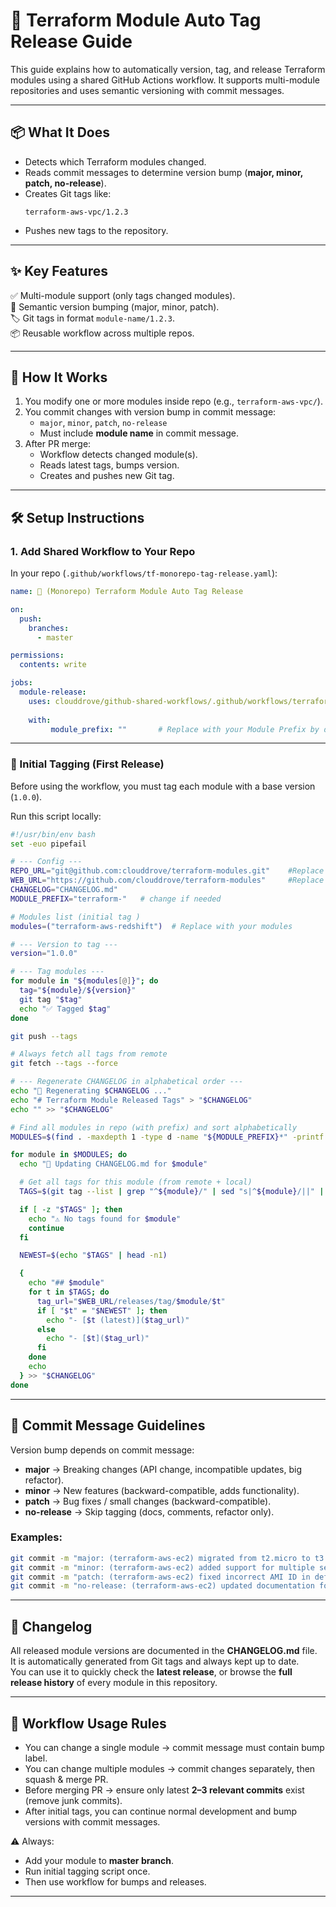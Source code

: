 # 🚀 Terraform Module Auto Tag Release Guide

This guide explains how to automatically version, tag, and release Terraform modules using a shared GitHub Actions workflow. It supports multi-module repositories and uses semantic versioning with commit messages.

---

## 📦 What It Does

- Detects which Terraform modules changed.
- Reads commit messages to determine version bump (**major, minor, patch, no-release**).
- Creates Git tags like:
  ```
  terraform-aws-vpc/1.2.3
  ```
- Pushes new tags to the repository.

---

## ✨ Key Features

✅ Multi-module support (only tags changed modules).  
🔖 Semantic version bumping (major, minor, patch).  
🏷️ Git tags in format `module-name/1.2.3`.  
📦 Reusable workflow across multiple repos.  

---

## 🧩 How It Works

1. You modify one or more modules inside repo (e.g., `terraform-aws-vpc/`).
2. You commit changes with version bump in commit message:
   - `major`, `minor`, `patch`, `no-release`
   - Must include **module name** in commit message.
3. After PR merge:
   - Workflow detects changed module(s).
   - Reads latest tags, bumps version.
   - Creates and pushes new Git tag.

---

## 🛠️ Setup Instructions

### 1. Add Shared Workflow to Your Repo

In your repo (`.github/workflows/tf-monorepo-tag-release.yaml`):

```yaml
name: 🚀 (Monorepo) Terraform Module Auto Tag Release

on:
  push:
    branches:
      - master

permissions:
  contents: write

jobs:
  module-release:
    uses: clouddrove/github-shared-workflows/.github/workflows/terraform-module-tag-release.yml@master
        
    with:
         module_prefix: ""       # Replace with your Module Prefix by deafult "terraform-aws-"
```

---

### 🔖 Initial Tagging (First Release)

Before using the workflow, you must tag each module with a base version (`1.0.0`).

Run this script locally:

```bash
#!/usr/bin/env bash
set -euo pipefail

# --- Config ---
REPO_URL="git@github.com:clouddrove/terraform-modules.git"    #Replace with your terraform module Repo 
WEB_URL="https://github.com/clouddrove/terraform-modules"     #Replace with your terraform module Repo
CHANGELOG="CHANGELOG.md"
MODULE_PREFIX="terraform-"   # change if needed

# Modules list (initial tag )
modules=("terraform-aws-redshift")  # Replace with your modules

# --- Version to tag ---
version="1.0.0"

# --- Tag modules ---
for module in "${modules[@]}"; do
  tag="${module}/${version}"
  git tag "$tag"
  echo "✅ Tagged $tag"
done

git push --tags

# Always fetch all tags from remote
git fetch --tags --force

# --- Regenerate CHANGELOG in alphabetical order ---
echo "📝 Regenerating $CHANGELOG ..."
echo "# Terraform Module Released Tags" > "$CHANGELOG"
echo "" >> "$CHANGELOG"

# Find all modules in repo (with prefix) and sort alphabetically
MODULES=$(find . -maxdepth 1 -type d -name "${MODULE_PREFIX}*" -printf "%f\n" | sort)

for module in $MODULES; do
  echo "📝 Updating CHANGELOG.md for $module"

  # Get all tags for this module (from remote + local)
  TAGS=$(git tag --list | grep "^${module}/" | sed "s|^${module}/||" | sort -Vr)

  if [ -z "$TAGS" ]; then
    echo "⚠️ No tags found for $module"
    continue
  fi

  NEWEST=$(echo "$TAGS" | head -n1)

  {
    echo "## $module"
    for t in $TAGS; do
      tag_url="$WEB_URL/releases/tag/$module/$t"
      if [ "$t" = "$NEWEST" ]; then
        echo "- [$t (latest)]($tag_url)"
      else
        echo "- [$t]($tag_url)"
      fi
    done
    echo
  } >> "$CHANGELOG"
done
```

---

## 📝 Commit Message Guidelines

Version bump depends on commit message:

- **major** → Breaking changes (API change, incompatible updates, big refactor).
- **minor** → New features (backward-compatible, adds functionality).
- **patch** → Bug fixes / small changes (backward-compatible).
- **no-release** → Skip tagging (docs, comments, refactor only).

### Examples:

```bash
git commit -m "major: (terraform-aws-ec2) migrated from t2.micro to t3.micro instances (breaking change)"
git commit -m "minor: (terraform-aws-ec2) added support for multiple security groups"
git commit -m "patch: (terraform-aws-ec2) fixed incorrect AMI ID in default configuration"
git commit -m "no-release: (terraform-aws-ec2) updated documentation for module usage"
```

---

## 📜 Changelog

All released module versions are documented in the **CHANGELOG.md** file.  
It is automatically generated from Git tags and always kept up to date.  
You can use it to quickly check the **latest release**, or browse the **full release history** of every module in this repository.

---

## 🔄 Workflow Usage Rules

- You can change a single module → commit message must contain bump label.  
- You can change multiple modules → commit changes separately, then squash & merge PR.  
- Before merging PR → ensure only latest **2–3 relevant commits** exist (remove junk commits).  
- After initial tags, you can continue normal development and bump versions with commit messages.  

⚠️ Always:
- Add your module to **master branch**.  
- Run initial tagging script once.  
- Then use workflow for bumps and releases.  

---
